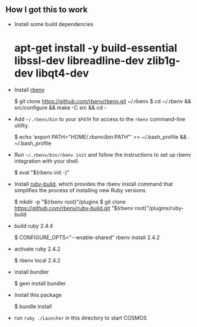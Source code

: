 ## How I got this to work

* Install some build dependencies

    # apt-get install -y build-essential libssl-dev libreadline-dev zlib1g-dev libqt4-dev

* Install [rbenv](https://github.com/rbenv/rbenv#basic-github-checkout)

    $ git clone https://github.com/rbenv/rbenv.git ~/.rbenv
    $ cd ~/.rbenv && src/configure && make -C src && cd -

* Add `~/.rbenv/bin` to your `$PATH` for access to the `rbenv` command-line utility.

    $ echo 'export PATH="$HOME/.rbenv/bin:$PATH"' >> ~/.bash_profile && . ~/.bash_profile

* Run `~/.rbenv/bin/rbenv init` and follow the instructions to set up rbenv integration with your shell.

    $ eval "$(rbenv init -)"

* Install [ruby-build](https://github.com/rbenv/ruby-build#installation), which provides the rbenv install command that simplifies the process of installing new Ruby versions.

    $ mkdir -p "$(rbenv root)"/plugins
    $ git clone https://github.com/rbenv/ruby-build.git "$(rbenv root)"/plugins/ruby-build

* build ruby 2.4.4

    $ CONFIGURE_OPTS="--enable-shared" rbenv install 2.4.2

* activate ruby 2.4.2

    $ rbenv local 2.4.2

* install bundler

    $ gem install bundler

* Install this package

    $ bundle install

* run `ruby ./Launcher` in this directory to start COSMOS
